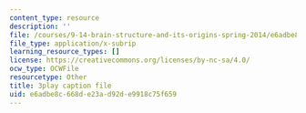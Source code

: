```yaml
---
content_type: resource
description: ''
file: /courses/9-14-brain-structure-and-its-origins-spring-2014/e6adbe8c668de23ad92de9918c75f659_555112.srt
file_type: application/x-subrip
learning_resource_types: []
license: https://creativecommons.org/licenses/by-nc-sa/4.0/
ocw_type: OCWFile
resourcetype: Other
title: 3play caption file
uid: e6adbe8c-668d-e23a-d92d-e9918c75f659
---
```

